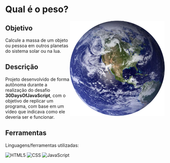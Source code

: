 <h1>Qual é o peso?</h1>
<img src="images/earth.png" alt="Imagem do planeta Terra" min-width="300px" max-width="300px" width="300px" align="right">

<h2 align="left">Objetivo</h2>
<p align="left"> 
Calcule a massa de um objeto ou pessoa em outros planetas do sistema solar ou na lua.
</p>

<h2 align="left">Descrição</h2>
<p align="left"> 
Projeto desenvolvido de forma autônoma durante a realização do desafio <strong>30DaysOfJavaScript</strong>, com o objetivo de replicar um programa, com base em um vídeo que indicava como ele deveria ser e funcionar.
</p>

<h2 align="left">Ferramentas</h2>
<p align="left">

  Linguagens/ferramentas utilizadas:

  ![HTML5](https://img.shields.io/badge/-HTML5-333333?style=flat&logo=HTML5)
  ![CSS](https://img.shields.io/badge/-CSS-333333?style=flat&logo=CSS3&logoColor=1572B6)
  ![JavaScript](https://img.shields.io/badge/-JavaScript-333333?style=flat&logo=javascript)
</p>

